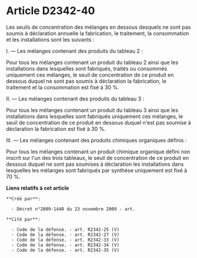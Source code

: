 # Article D2342-40

Les seuils de concentration des mélanges en dessous desquels ne sont pas soumis à déclaration annuelle la fabrication, le
traitement, la consommation et les installations sont les suivants :

I. ― Les mélanges contenant des produits du tableau 2 :

Pour tous les mélanges contenant un produit du tableau 2 ainsi que les installations dans lesquelles sont fabriqués, traités
ou consommés uniquement ces mélanges, le seuil de concentration de ce produit en dessous duquel ne sont pas soumis à
déclaration la fabrication, le traitement et la consommation est fixé à 30 %.

II. ― Les mélanges contenant des produits du tableau 3 :

Pour tous les mélanges contenant un produit du tableau 3 ainsi que les installations dans lesquelles sont fabriqués
uniquement ces mélanges, le seuil de concentration de ce produit en dessous duquel n'est pas soumise à déclaration la
fabrication est fixé à 30 %.

III. ― Les mélanges contenant des produits chimiques organiques définis :

Pour tous les mélanges contenant un produit chimique organique défini non inscrit sur l'un des trois tableaux, le seuil de
concentration de ce produit en dessous duquel ne sont pas soumises à déclaration les installations dans lesquelles les
mélanges sont fabriqués par synthèse uniquement est fixé à 70 %.

**Liens relatifs à cet article**

	**Créé par**:

	  - Décret n°2009-1440 du 23 novembre 2009 - art.

	**Cité par**:

	  - Code de la défense. - art. R2342-25 (V)
	  - Code de la défense. - art. R2342-27 (V)
	  - Code de la défense. - art. R2342-33 (V)
	  - Code de la défense. - art. R2342-34 (V)
	  - Code de la défense. - art. R2342-35 (V)
